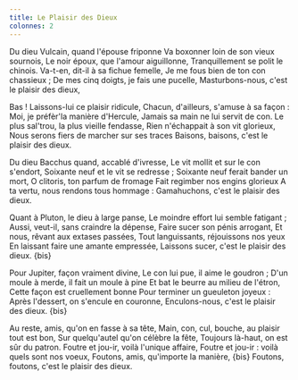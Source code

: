 ```yaml
---
title: Le Plaisir des Dieux
colonnes: 2
---
```

Du dieu Vulcain, quand l'épouse friponne
Va boxonner loin de son vieux sournois,
Le noir époux, que l'amour aiguillonne,
Tranquillement se polit le chinois.
Va-t-en, dit-il à sa fichue femelle,
Je me fous bien de ton con chassieux ;
De mes cinq doigts, je fais une pucelle,
Masturbons-nous, c'est le plaisir des dieux,

Bas ! Laissons-lui ce plaisir ridicule,
Chacun, d'ailleurs, s'amuse à sa façon :
Moi, je préfèr'la manière d'Hercule,
Jamais sa main ne lui servit de con.
Le plus sal'trou, la plus vieille fendasse,
Rien n'échappait à son vit glorieux,
Nous serons fiers de marcher sur ses traces
Baisons, baisons, c'est le plaisir des dieux.

Du dieu Bacchus quand, accablé d'ivresse,
Le vit mollit et sur le con s'endort,
Soixante neuf et le vit se redresse ;
Soixante neuf ferait bander un mort,
O clitoris, ton parfum de fromage
Fait regimber nos engins glorieux
A ta vertu, nous rendons tous hommage :
Gamahuchons, c'est le plaisir des dieux.

Quant à Pluton, le dieu à large panse,
Le moindre effort lui semble fatigant ;
Aussi, veut-il, sans craindre la dépense,
Faire sucer son pénis arrogant,
Et nous, rêvant aux extases passées,
Tout languissants, réjouissons nos yeux
En laissant faire une amante empressée,
Laissons sucer, c'est le plaisir des dieux. {bis}

Pour Jupiter, façon vraiment divine,
Le con lui pue, il aime le goudron ;
D'un moule à merde, il fait un moule à pine
Et bat le beurre au milieu de l'étron,
Cette façon est cruellement bonne
Pour terminer un gueuleton joyeux :
Après l'dessert, on s'encule en couronne,
Enculons-nous, c'est le plaisir des dieux. {bis}

Au reste, amis, qu'on en fasse à sa tête,
Main, con, cul, bouche, au plaisir tout est bon,
Sur quelqu'autel qu'on célèbre la fête,
Toujours là-haut, on est sûr du patron.
Foutre et jou-ir, voilà l'unique affaire,
Foutre et jou-ir : voilà quels sont nos voeux,
Foutons, amis, qu'importe la manière, {bis}
Foutons, foutons, c'est le plaisir des dieux.